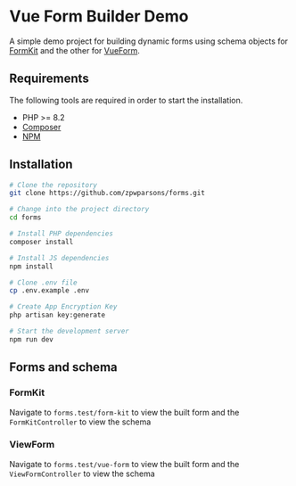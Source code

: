  # Vue Form Builder Demo
A simple demo project for building dynamic forms using schema objects for [FormKit](https://formkit.com/) and the other for [VueForm](https://vueform.com/).

## Requirements
The following tools are required in order to start the installation.

- PHP >= 8.2
- [Composer](https://getcomposer.org/download/)
- [NPM](https://docs.npmjs.com/downloading-and-installing-node-js-and-npm)

## Installation
```bash
# Clone the repository
git clone https://github.com/zpwparsons/forms.git

# Change into the project directory
cd forms

# Install PHP dependencies
composer install

# Install JS dependencies
npm install

# Clone .env file
cp .env.example .env

# Create App Encryption Key
php artisan key:generate

# Start the development server
npm run dev
```

## Forms and schema
### FormKit
Navigate to `forms.test/form-kit` to view the built form and the `FormKitController` to view the schema

### ViewForm
Navigate to `forms.test/vue-form` to view the built form and the `ViewFormController` to view the schema

